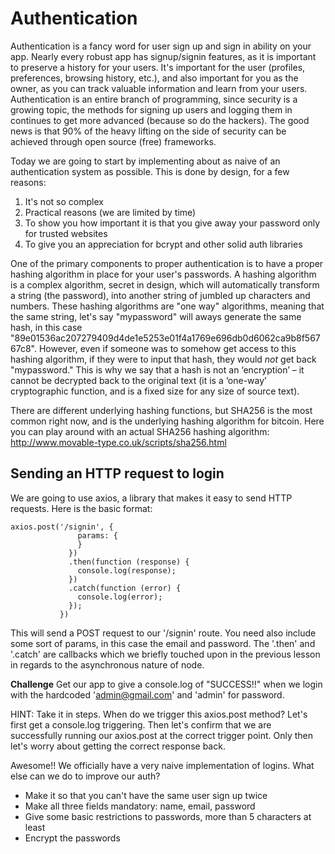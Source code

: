  # Authentication
 
Authentication is a fancy word for user sign up and sign in ability on your app. Nearly every robust app has signup/signin features, as it is important to preserve a history for your users. It's important for the user (profiles, preferences, browsing history, etc.), and also important for you as the owner, as you can track valuable information and learn from your users. Authentication is an entire branch of programming, since security is a growing topic, the methods for signing up users and logging them in continues to get more advanced (because so do the hackers). The good news is that 90% of the heavy lifting on the side of security can be achieved through open source (free) frameworks. 

Today we are going to start by implementing about as naive of an authentication system as possible. This is done by design, for a few reasons: 
1. It's not so complex
2. Practical reasons (we are limited by time)
3. To show you how important it is that you give away your password only for trusted websites
4. To give you an appreciation for bcrypt and other solid auth libraries

One of the primary components to proper authentication is to have a proper hashing algorithm in place for your user's passwords. A hashing algorithm is a complex algorithm, secret in design, which will automatically transform a string (the password), into another string of jumbled up characters and numbers. These hashing algorithms are "one way" algorithms, meaning that the same string, let's say "mypassword" will aways generate the same hash, in this case "89e01536ac207279409d4de1e5253e01f4a1769e696db0d6062ca9b8f56767c8". However, even if someone was to somehow get access to this hashing algorithm, if they were to input that hash, they would _not_ get back "mypassword." This is why we say that a hash is not an ‘encryption’ – it cannot be decrypted back to the original text (it is a ‘one-way’ cryptographic function, and is a fixed size for any size of source text). 

There are different underlying hashing functions, but SHA256 is the most common right now, and is the underlying hashing algorithm for bitcoin. Here you can play around with an actual SHA256 hashing algorithm: http://www.movable-type.co.uk/scripts/sha256.html

## Sending an HTTP request to login


We are going to use axios, a library that makes it easy to send HTTP requests. Here is the basic format: 
```
axios.post('/signin', {
               params: {
               }
             })
             .then(function (response) {
               console.log(response);
             })
             .catch(function (error) {
               console.log(error);
             });
           })
 ```
 
This will send a POST request to our '/signin' route. You need also include some sort of params, in this case the email and password. The '.then' and '.catch' are callbacks which we briefly touched upon in the previous lesson in regards to the asynchronous nature of node. 

**Challenge**
Get our app to give a console.log of "SUCCESS!!" when we login with the hardcoded 'admin@gmail.com' and 'admin' for password. 

HINT: Take it in steps. When do we trigger this axios.post method? Let's first get a console.log triggering. Then let's confirm that we are successfully running our axios.post at the correct trigger point. Only then let's worry about getting the correct response back. 


Awesome!! We officially have a very naive implementation of logins. What else can we do to improve our auth? 

- Make it so that you can't have the same user sign up twice
- Make all three fields mandatory: name, email, password
- Give some basic restrictions to passwords, more than 5 characters at least
- Encrypt the passwords

